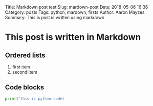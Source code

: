 Title: Markdown post test
Slug: mardown-post
Date: 2018-05-06 16:36
Category: posts
Tags: python, mardown, firsts
Author: Aaron Mayzes
Summary: This is post is written using markdown.

# This post is written in Markdown

## Ordered lists

1. first item
2. second item


## Code blocks

```python
print("this is python code)
```


